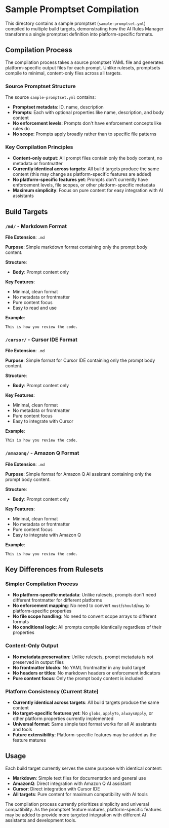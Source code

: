 # Sample Promptset Compilation

This directory contains a sample promptset (`sample-promptset.yml`) compiled to multiple build targets, demonstrating how the AI Rules Manager transforms a single promptset definition into platform-specific formats.

## Compilation Process

The compilation process takes a source promptset YAML file and generates platform-specific output files for each prompt. Unlike rulesets, promptsets compile to minimal, content-only files across all targets.

### Source Promptset Structure

The source `sample-promptset.yml` contains:
- **Promptset metadata**: ID, name, description
- **Prompts**: Each with optional properties like name, description, and body content
- **No enforcement levels**: Prompts don't have enforcement concepts like rules do
- **No scope**: Prompts apply broadly rather than to specific file patterns

### Key Compilation Principles

- **Content-only output**: All prompt files contain only the body content, no metadata or frontmatter
- **Currently identical across targets**: All build targets produce the same content (this may change as platform-specific features are added)
- **No platform-specific features yet**: Prompts don't currently have enforcement levels, file scopes, or other platform-specific metadata
- **Maximum simplicity**: Focus on pure content for easy integration with AI assistants

## Build Targets

### `/md/` - Markdown Format

**File Extension**: `.md`

**Purpose**: Simple markdown format containing only the prompt body content.

**Structure**:
- **Body**: Prompt content only

**Key Features**:
- Minimal, clean format
- No metadata or frontmatter
- Pure content focus
- Easy to read and use

**Example**:
```
This is how you review the code.
```

### `/cursor/` - Cursor IDE Format

**File Extension**: `.md`

**Purpose**: Simple format for Cursor IDE containing only the prompt body content.

**Structure**:
- **Body**: Prompt content only

**Key Features**:
- Minimal, clean format
- No metadata or frontmatter
- Pure content focus
- Easy to integrate with Cursor

**Example**:
```
This is how you review the code.
```

### `/amazonq/` - Amazon Q Format

**File Extension**: `.md`

**Purpose**: Simple format for Amazon Q AI assistant containing only the prompt body content.

**Structure**:
- **Body**: Prompt content only

**Key Features**:
- Minimal, clean format
- No metadata or frontmatter
- Pure content focus
- Easy to integrate with Amazon Q

**Example**:
```
This is how you review the code.
```

## Key Differences from Rulesets

### Simpler Compilation Process
- **No platform-specific metadata**: Unlike rulesets, prompts don't need different frontmatter for different platforms
- **No enforcement mapping**: No need to convert `must`/`should`/`may` to platform-specific properties
- **No file scope handling**: No need to convert scope arrays to different formats
- **No conditional logic**: All prompts compile identically regardless of their properties

### Content-Only Output
- **No metadata preservation**: Unlike rulesets, prompt metadata is not preserved in output files
- **No frontmatter blocks**: No YAML frontmatter in any build target
- **No headers or titles**: No markdown headers or enforcement indicators
- **Pure content focus**: Only the prompt body content is included

### Platform Consistency (Current State)
- **Currently identical across targets**: All build targets produce the same content
- **No target-specific features yet**: No `globs`, `applyTo`, `alwaysApply`, or other platform properties currently implemented
- **Universal format**: Same simple text format works for all AI assistants and tools
- **Future extensibility**: Platform-specific features may be added as the feature matures

## Usage

Each build target currently serves the same purpose with identical content:

- **Markdown**: Simple text files for documentation and general use
- **AmazonQ**: Direct integration with Amazon Q AI assistant
- **Cursor**: Direct integration with Cursor IDE
- **All targets**: Pure content for maximum compatibility with AI tools

The compilation process currently prioritizes simplicity and universal compatibility. As the promptset feature matures, platform-specific features may be added to provide more targeted integration with different AI assistants and development tools.
